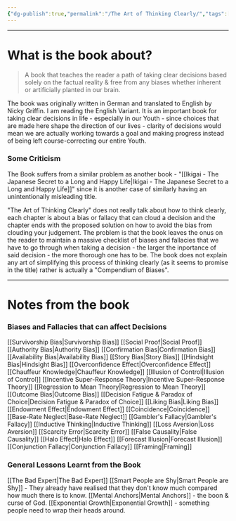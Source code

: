 ```yaml
---
{"dg-publish":true,"permalink":"/The Art of Thinking Clearly/","tags":["Books"]}
---
```


---
# What is the book about?
> A book that teaches the reader a path of taking clear decisions based solely on the factual reality & free from any biases whether inherent or artificially planted in our brain. 

The book was originally written in German and translated to English by Nicky Griffin. I am reading the English Variant. It is an important book for taking clear decisions in life - especially in our Youth - since choices that are made here shape the direction of our lives - clarity of decisions would mean we are actually working towards a goal and making progress instead of being left course-correcting our entire Youth.

### Some Criticism
The Book suffers from a similar problem as another book - "[[Ikigai - The Japanese Secret to a Long and Happy Life\|Ikigai - The Japanese Secret to a Long and Happy Life]]" since it is another case of similarly having an unintentionally misleading title.

"The Art of Thinking Clearly" does not really talk about how to think clearly, each chapter is about a bias or fallacy that can cloud a decision and the chapter ends with the proposed solution on how to avoid the bias from clouding your judgement. The problem is that the book leaves the onus on the reader to maintain a massive checklist of biases and fallacies that we have to go through when taking a decision - the larger the inportance of said decision - the more thorough one has to be. The book does not explain any art of simplifying this process of thinking clearly (as it seems to promise in the title) rather is actually a "Compendium of Biases". 

---
# Notes from the book
### Biases and Fallacies that can affect Decisions
[[Survivorship Bias\|Survivorship Bias]]
[[Social Proof\|Social Proof]]
[[Authority Bias\|Authority Bias]]
[[Confirmation Bias\|Confirmation Bias]]
[[Availability Bias\|Availability Bias]]
[[Story Bias\|Story Bias]]
[[Hindsight Bias\|Hindsight Bias]]
[[Overconfidence Effect\|Overconfidence Effect]]
[[Chauffeur Knowledge\|Chauffeur Knowledge]]
[[Illusion of Control\|Illusion of Control]]
[[Incentive Super-Response Theory\|Incentive Super-Response Theory]]
[[Regression to Mean Theory\|Regression to Mean Theory]]
[[Outcome Bias\|Outcome Bias]]
[[Decision Fatigue & Paradox of Choice\|Decision Fatigue & Paradox of Choice]]
[[Liking Bias\|Liking Bias]]
[[Endowment Effect\|Endowment Effect]]
[[Coincidence\|Coincidence]]
[[Base-Rate Neglect\|Base-Rate Neglect]]
[[Gambler's Fallacy\|Gambler's Fallacy]]
[[Inductive Thinking\|Inductive Thinking]]
[[Loss Aversion\|Loss Aversion]]
[[Scarcity Error\|Scarcity Error]]
[[False Causality\|False Causality]]
[[Halo Effect\|Halo Effect]]
[[Forecast Illusion\|Forecast Illusion]]
[[Conjunction Fallacy\|Conjunction Fallacy]]
[[Framing\|Framing]]


### General Lessons Learnt from the Book
[[The Bad Expert\|The Bad Expert]]
[[Smart People are Shy\|Smart People are Shy]] - They already have realised that they don't know much compared how much there is to know.
[[Mental Anchors\|Mental Anchors]] - the boon & curse of God.
[[Exponential Growth\|Exponential Growth]] - something people need to wrap their heads around.